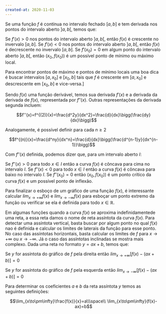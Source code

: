 ```yaml
---
created-at: 2020-11-03
---
```

Se uma função $f$ é contínua no intervalo fechado $[a,b]$ e tem derivada nos pontos do intervalo aberto $]a,b[$, temos que:

Se $f'(x)>0$ nos pontos do intervalo aberto $]a,b[$, então $f(x)$ é crescente no invervalo $[a,b]$.
Se $f'(x)<0$ nos pontos do intervalo aberto $]a,b[$, então $f(x)$ é decrescente no invervalo $[a,b]$.
Se $f'(x_0)=0$ em algum ponto do intervalo aberto $]a,b[$, então $(x_0,f(x_0))$ é um possível ponto de mínimo ou máximo local.

Para encontrar pontos de máximo e pontos de mínimo locais uma boa dica é buscar intervalos $[a,x_0]$ e $[x_0,b]$ tais que $f$ é crescente em $[a,x_0]$ e descrescente em $[x_0,b]$ e vice-versa.]

Sendo $f(x)$ uma função derivável, temos sua derivada $f'(x)$ e a derivada da derivada de $f(x)$, representada por $f''(x)$. Outras representações da derivada segunda incluem:

$$f''(x)=f^{(2)}(x)=\frac{d^2y}{dx^2}=\frac{d}{dx}\bigg(\frac{dy}{dx}\bigg)$$

Analogamente, é possível definir para cada $n\geq2$

$$f^{(n)}(x)=\frac{d^ny}{dx^n}=\frac{d}{dx}\bigg(\frac{d^{n-1}y}{dx^{n-1}}\bigg)$$

Com $f''(x)$  definida, podemos dizer que, para um intervalo aberto $I$:

Se $f''(x)>0$ para todo $x\in I$ então a curva $f(x)$ é côncava para cima no intervalo $I$.
Se $f''(x)<0$ para todo $x\in I$ então a curva $f(x)$ é côncava para baixo no intervalo $I$.
Se $f''(x_0)=0$ então $(x_0,f(x_0))$ é um ponto crítico da curva $f(x)$ e um possível ponto de inflexão.

Para finalizar o esboço de um gráfico de uma função $f(x)$, é interessante calcular $lim_{x\to+\infty}f(x)$ e $lim_{x\to-\infty}f(x)$ para esboçar um ponto extremo da função ou verificar se ela é definida para todo $x\in\mathbb{R}$.

Em algumas funções quando a curva $f(x)$ se aproxima indefinidamentede uma reta, a essa reta damos o nome de reta assíntota da curva $f(x)$.
Para detectar uma assíntota vertical, basta buscar por algum ponto no qual $f(x)$ nao é definida e calcular os limites de laterais da função para esse ponto. No caso das assíntotas horizontais, basta calcular os limites de $f$ para $x\to+\infty$ ou $x\to-\infty$. Já o caso das assíntotas inclinadas se mostra mais complexo. 
Dada uma reta no formato $y=ax+b$, temos que: 

Se $y$ for assíntota do gráfico de $f$ pela direita então $lim_{x\to+\infty}[f(x)-(ax+b)]=0$

Se $y$ for assíntota do gráfico de $f$ pela esquerda então $lim_{x\to-\infty}[f(x)-(ax+b)]=0$

Para determinar os coeficientes $a$ e $b$ da reta assíntota $y$ temos as seguintes definições:

$$\lim_{x\to\pm\infty}\frac{f(x)}{x}=a\\\space\\
\lim_{x\to\pm\infty}(f(x)-ax)=b$$